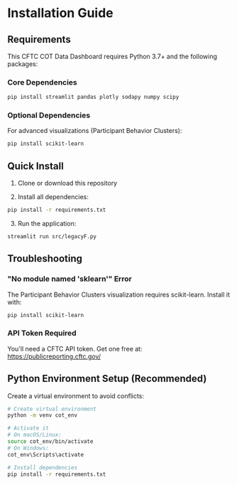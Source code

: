 # Installation Guide

## Requirements

This CFTC COT Data Dashboard requires Python 3.7+ and the following packages:

### Core Dependencies
```bash
pip install streamlit pandas plotly sodapy numpy scipy
```

### Optional Dependencies

For advanced visualizations (Participant Behavior Clusters):
```bash
pip install scikit-learn
```

## Quick Install

1. Clone or download this repository

2. Install all dependencies:
```bash
pip install -r requirements.txt
```

3. Run the application:
```bash
streamlit run src/legacyF.py
```

## Troubleshooting

### "No module named 'sklearn'" Error

The Participant Behavior Clusters visualization requires scikit-learn. Install it with:
```bash
pip install scikit-learn
```

### API Token Required

You'll need a CFTC API token. Get one free at:
https://publicreporting.cftc.gov/

## Python Environment Setup (Recommended)

Create a virtual environment to avoid conflicts:

```bash
# Create virtual environment
python -m venv cot_env

# Activate it
# On macOS/Linux:
source cot_env/bin/activate
# On Windows:
cot_env\Scripts\activate

# Install dependencies
pip install -r requirements.txt
```
